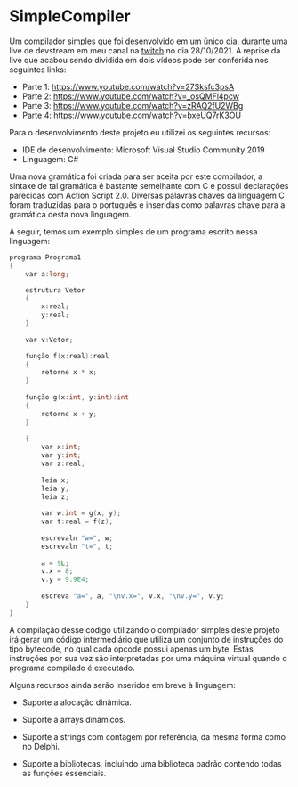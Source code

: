 # SimpleCompiler
Um compilador simples que foi desenvolvido em um único dia, durante uma live de devstream em meu canal na [twitch](https://www.twitch.tv/sharivanx) no dia 28/10/2021. A reprise da live que acabou sendo dividida em dois vídeos pode ser conferida nos seguintes links:

- Parte 1: https://www.youtube.com/watch?v=27Sksfc3psA
- Parte 2: https://www.youtube.com/watch?v=_osQMFl4pcw
- Parte 3: https://www.youtube.com/watch?v=zRAQ2fU2WBg
- Parte 4: https://www.youtube.com/watch?v=bxeUQ7rK3OU

Para o desenvolvimento deste projeto eu utilizei os seguintes recursos:

- IDE de desenvolvimento: Microsoft Visual Studio Community 2019
- Linguagem: C#

Uma nova gramática foi criada para ser aceita por este compilador, a sintaxe de tal gramática é bastante semelhante com C e possui declarações parecidas com Action Script 2.0. Diversas palavras chaves da linguagem C foram traduzidas para o português e inseridas como palavras chave para a gramática desta nova linguagem.

A seguir, temos um exemplo simples de um programa escrito nessa linguagem:

```c++
programa Programa1
{
	var a:long;

	estrutura Vetor
	{
		x:real;
		y:real;
	}
	
	var v:Vetor;

	função f(x:real):real
	{
		retorne x * x;
	}
	
	função g(x:int, y:int):int
	{
		retorne x + y;
	}
	
	{
		var x:int;
		var y:int;
		var z:real;
		
		leia x;
		leia y;
		leia z;
		
		var w:int = g(x, y);
		var t:real = f(z);
		
		escrevaln "w=", w;
		escrevaln "t=", t;
		
		a = 9L;
		v.x = 8;
		v.y = 9.9E4;
		
		escreva "a=", a, "\nv.x=", v.x, "\nv.y=", v.y;
	}
}
```

A compilação desse código utilizando o compilador simples deste projeto irá gerar um código intermediário que utiliza um conjunto de instruções do tipo bytecode, no qual cada opcode possui apenas um byte. Estas instruções por sua vez são interpretadas por uma máquina virtual quando o programa compilado é executado.

Alguns recursos ainda serão inseridos em breve à linguagem:

- Suporte a alocação dinâmica.

- Suporte a arrays dinâmicos.

- Suporte a strings com contagem por referência, da mesma forma como no Delphi.

- Suporte a bibliotecas, incluindo uma biblioteca padrão contendo todas as funções essenciais.
